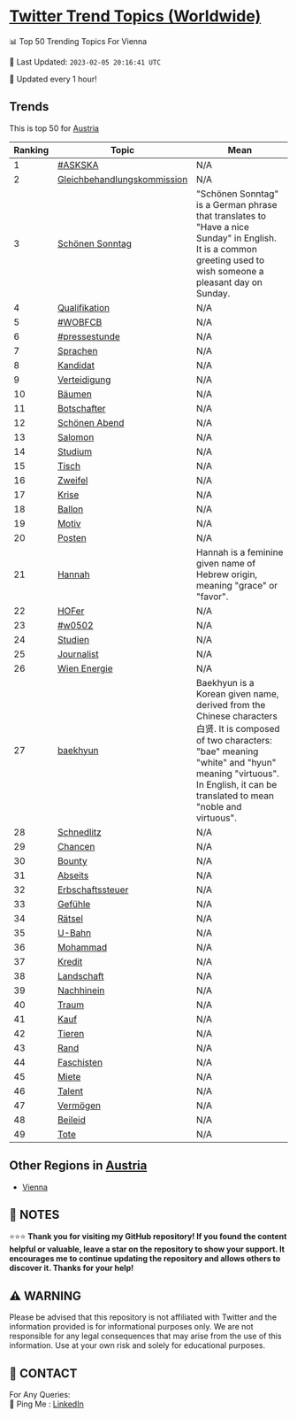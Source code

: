 [Twitter Trend Topics (Worldwide)](https://github.com/ErcinDedeoglu/Twitter-Trend-Topics)
==========


📊 Top 50 Trending Topics For Vienna

📆 Last Updated: `2023-02-05 20:16:41 UTC`

🔧 Updated every 1 hour!


## Trends

This is top 50 for [Austria](</Austria>)

| Ranking | Topic | Mean |
| ------- | ------------ | ------------ |
| 1 | [#ASKSKA](http://twitter.com/search?q=%23ASKSKA) | N/A |
| 2 | [Gleichbehandlungskommission](http://twitter.com/search?q=Gleichbehandlungskommission) | N/A |
| 3 | [Schönen Sonntag](http://twitter.com/search?q=Sch%c3%b6nen+Sonntag) | "Schönen Sonntag" is a German phrase that translates to "Have a nice Sunday" in English. It is a common greeting used to wish someone a pleasant day on Sunday. |
| 4 | [Qualifikation](http://twitter.com/search?q=Qualifikation) | N/A |
| 5 | [#WOBFCB](http://twitter.com/search?q=%23WOBFCB) | N/A |
| 6 | [#pressestunde](http://twitter.com/search?q=%23pressestunde) | N/A |
| 7 | [Sprachen](http://twitter.com/search?q=Sprachen) | N/A |
| 8 | [Kandidat](http://twitter.com/search?q=Kandidat) | N/A |
| 9 | [Verteidigung](http://twitter.com/search?q=Verteidigung) | N/A |
| 10 | [Bäumen](http://twitter.com/search?q=B%c3%a4umen) | N/A |
| 11 | [Botschafter](http://twitter.com/search?q=Botschafter) | N/A |
| 12 | [Schönen Abend](http://twitter.com/search?q=Sch%c3%b6nen+Abend) | N/A |
| 13 | [Salomon](http://twitter.com/search?q=Salomon) | N/A |
| 14 | [Studium](http://twitter.com/search?q=Studium) | N/A |
| 15 | [Tisch](http://twitter.com/search?q=Tisch) | N/A |
| 16 | [Zweifel](http://twitter.com/search?q=Zweifel) | N/A |
| 17 | [Krise](http://twitter.com/search?q=Krise) | N/A |
| 18 | [Ballon](http://twitter.com/search?q=Ballon) | N/A |
| 19 | [Motiv](http://twitter.com/search?q=Motiv) | N/A |
| 20 | [Posten](http://twitter.com/search?q=Posten) | N/A |
| 21 | [Hannah](http://twitter.com/search?q=Hannah) | Hannah is a feminine given name of Hebrew origin, meaning "grace" or "favor". |
| 22 | [HOFer](http://twitter.com/search?q=HOFer) | N/A |
| 23 | [#w0502](http://twitter.com/search?q=%23w0502) | N/A |
| 24 | [Studien](http://twitter.com/search?q=Studien) | N/A |
| 25 | [Journalist](http://twitter.com/search?q=Journalist) | N/A |
| 26 | [Wien Energie](http://twitter.com/search?q=Wien+Energie) | N/A |
| 27 | [baekhyun](http://twitter.com/search?q=baekhyun) | Baekhyun is a Korean given name, derived from the Chinese characters 白贤. It is composed of two characters: "bae" meaning "white" and "hyun" meaning "virtuous". In English, it can be translated to mean "noble and virtuous". |
| 28 | [Schnedlitz](http://twitter.com/search?q=Schnedlitz) | N/A |
| 29 | [Chancen](http://twitter.com/search?q=Chancen) | N/A |
| 30 | [Bounty](http://twitter.com/search?q=Bounty) | N/A |
| 31 | [Abseits](http://twitter.com/search?q=Abseits) | N/A |
| 32 | [Erbschaftssteuer](http://twitter.com/search?q=Erbschaftssteuer) | N/A |
| 33 | [Gefühle](http://twitter.com/search?q=Gef%c3%bchle) | N/A |
| 34 | [Rätsel](http://twitter.com/search?q=R%c3%a4tsel) | N/A |
| 35 | [U-Bahn](http://twitter.com/search?q=U-Bahn) | N/A |
| 36 | [Mohammad](http://twitter.com/search?q=Mohammad) | N/A |
| 37 | [Kredit](http://twitter.com/search?q=Kredit) | N/A |
| 38 | [Landschaft](http://twitter.com/search?q=Landschaft) | N/A |
| 39 | [Nachhinein](http://twitter.com/search?q=Nachhinein) | N/A |
| 40 | [Traum](http://twitter.com/search?q=Traum) | N/A |
| 41 | [Kauf](http://twitter.com/search?q=Kauf) | N/A |
| 42 | [Tieren](http://twitter.com/search?q=Tieren) | N/A |
| 43 | [Rand](http://twitter.com/search?q=Rand) | N/A |
| 44 | [Faschisten](http://twitter.com/search?q=Faschisten) | N/A |
| 45 | [Miete](http://twitter.com/search?q=Miete) | N/A |
| 46 | [Talent](http://twitter.com/search?q=Talent) | N/A |
| 47 | [Vermögen](http://twitter.com/search?q=Verm%c3%b6gen) | N/A |
| 48 | [Beileid](http://twitter.com/search?q=Beileid) | N/A |
| 49 | [Tote](http://twitter.com/search?q=Tote) | N/A |



## Other Regions in [Austria](</Austria>)

* [Vienna](</Austria/Vienna.md>)



## 📝 NOTES

⭐⭐⭐ **Thank you for visiting my GitHub repository! If you found the content helpful or valuable, leave a star on the repository to show your support. It encourages me to continue updating the repository and allows others to discover it. Thanks for your help!**


## ⚠️ WARNING

Please be advised that this repository is not affiliated with Twitter and the information provided is for informational purposes only. We are not responsible for any legal consequences that may arise from the use of this information. Use at your own risk and solely for educational purposes.


## 📨 CONTACT

 For Any Queries:  
            🏓 Ping Me : [LinkedIn](https://www.linkedin.com/in/ercindedeoglu/)
